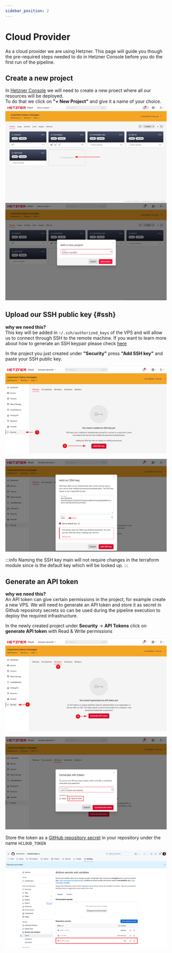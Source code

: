 ```yaml
---
sidebar_position: 2
---
```

# Cloud Provider

As a cloud provider we are using Hetzner. This page will guide you though the pre-required steps needed to do in Hetzner Console before you do the first run of the pipeline.

## Create a new project

In [Hetzner Console](https://console.hetzner.cloud/projects) we will need to create a new proect where all our resources will be deployed.  
To do that we click on **"+ New Project"** and give it a name of your choice.
![](../../static/img/hetzner-add-new-project-1.png)
![](../../static/img/hetzner-add-new-project-2.png)

## Upload our SSH public key {#ssh}

**why we need this?**  
This key will be added in `~/.ssh/authorized_keys` of the VPS and will allow us to connect through SSH to the remote machine.
If you want to learn more about how to generate an SSH keypair please check [here](https://community.hetzner.com/tutorials/add-ssh-key-to-your-hetzner-cloud)


In the project you just created under **"Security"** press **"Add SSH key"** and paste your SSH public key. 

![](../../static/img/ssh-key.png)


![](../../static/img/upload-ssh.png)

:::info
    Naming the SSH key main will not require changes in the terraform module since is the default key which will be looked up. 
:::

## Generate an API token

**why we need this?**  
An API token can give certain permissions in the project, for example create a new VPS. We will need to generate an API token and store it as secret in Github reposiroty secrets so can be used during the pipeline execution to deploy the required infrastructure.

In the newly created project under **Security** -> **API Tokens** click on **generate API token** with Read & Write permissions 

![](../../static/img/api-key-1.png)

![](../../static/img/api-key-2.png)

Store the token as a [GitHub repository secret](Github#github-secret) in your repository under the name `HCLOUD_TOKEN`

![](../../static/img/github-secret-hcloud.png)
